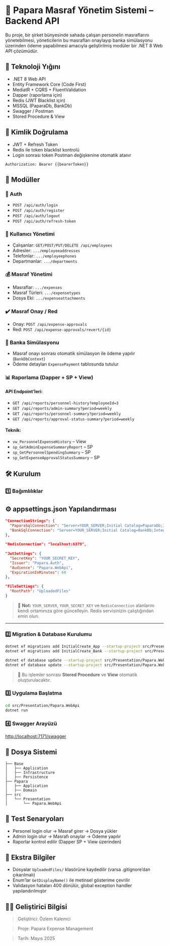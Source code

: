 # 📘 Papara Masraf Yönetim Sistemi – Backend API

Bu proje, bir şirket bünyesinde sahada çalışan personelin masraflarını yönetebilmesi, yöneticilerin bu masrafları onaylayıp banka simülasyonu üzerinden ödeme yapabilmesi amacıyla geliştirilmiş modüler bir .NET 8 Web API çözümüdür.

## 🔧 Teknoloji Yığını

- .NET 8 Web API
- Entity Framework Core (Code First)
- MediatR + CQRS + FluentValidation
- Dapper (raporlama için)
- Redis (JWT Blacklist için)
- MSSQL (PaparaDb, BankDb)
- Swagger / Postman
- Stored Procedure & View

## 🔐 Kimlik Doğrulama

- JWT + Refresh Token
- Redis ile token blacklist kontrolü
- Login sonrası token Postman değişkenine otomatik atanır

```http
Authorization: Bearer {{bearerToken}}
```

## 🧩 Modüller

### 🔑 Auth
- `POST /api/auth/login`
- `POST /api/auth/register`
- `POST /api/auth/logout`
- `POST /api/auth/refresh-token`

### 👤 Kullanıcı Yönetimi
- Çalışanlar: `GET/POST/PUT/DELETE /api/employees`
- Adresler: `.../employeeaddresses`
- Telefonlar: `.../employeephones`
- Departmanlar: `.../departments`

### 💰 Masraf Yönetimi
- Masraflar: `.../expenses`
- Masraf Türleri: `.../expensetypes`
- Dosya Eki: `.../expenseattachments`

### ✔️ Masraf Onay / Red
- Onay: `POST /api/expense-approvals`
- Red: `POST /api/expense-approvals/revert/{id}`

### 🏦 Banka Simülasyonu
- Masraf onayı sonrası otomatik simülasyon ile ödeme yapılır (`BankDbContext`)
- Ödeme detayları `ExpensePayment` tablosunda tutulur

### 📊 Raporlama (Dapper + SP + View)
#### API Endpoint’leri:
- `GET /api/reports/personnel-history?employeeId=3`
- `GET /api/reports/admin-summary?period=weekly`
- `GET /api/reports/personnel-summary?period=weekly`
- `GET /api/reports/approval-status-summary?period=weekly`

#### Teknik:
- `vw_PersonnelExpenseHistory` – View
- `sp_GetAdminExpenseSummaryReport` – SP
- `sp_GetPersonnelSpendingSummary` – SP
- `sp_GetExpenseApprovalStatusSummary` – SP

## 🛠️ Kurulum

### 1️⃣ Bağımlılıklar

## ⚙️ appsettings.json Yapılandırması

```json
"ConnectionStrings": {
  "PaparaSqlConnection": "Server=YOUR_SERVER;Initial Catalog=PaparaDb;Integrated Security=true;TrustServerCertificate=True;",
  "BankSqlConnection": "Server=YOUR_SERVER;Initial Catalog=BankDb;Integrated Security=true;TrustServerCertificate=True;"
},
                        
"RedisConnection": "localhost:6379",
                        
"JwtSettings": {
  "SecretKey": "YOUR_SECRET_KEY",
  "Issuer": "Papara.Auth",
  "Audience": "Papara.WebApi",
  "ExpirationInMinutes": 60
},
                        
"FileSettings": {
  "RootPath": "UploadedFiles"
}
```

> 🔔 **Not:** `YOUR_SERVER`, `YOUR_SECRET_KEY` ve `RedisConnection` alanlarını kendi ortamınıza göre güncelleyin. Redis servisinizin çalıştığından emin olun.

---

### 2️⃣ Migration & Database Kurulumu

```bash
dotnet ef migrations add InitialCreate_App --startup-project src/Presentation/Papara.WebApi --project src/Base/Base.Persistence --context AppDbContext --output-dir Migrations/Papara
dotnet ef migrations add InitialCreate_Bank --startup-project src/Presentation/Papara.WebApi --project src/Base/Base.Persistence --context BankDbContext --output-dir Migrations/Bank

dotnet ef database update --startup-project src/Presentation/Papara.WebApi --project src/Base/Base.Persistence --context AppDbContext
dotnet ef database update --startup-project src/Presentation/Papara.WebApi --project src/Base/Base.Persistence --context BankDbContext
```

> 📌 Bu işlemler sonrası **Stored Procedure** ve **View** otomatik oluşturulacaktır.

### 3️⃣ Uygulama Başlatma

```bash
cd src/Presentation/Papara.WebApi
dotnet run
```

### 4️⃣ Swagger Arayüzü

[http://localhost:7171/swagger](http://localhost:7171/swagger)

## 📂 Dosya Sistemi

```text
├── Base
│   ├── Application
│   ├── Infrastructure
│   ├── Persistence
├── Papara
│   ├── Application
│   ├── Domain
├── src
│   └── Presentation
│       └── Papara.WebApi
```

## 🧪 Test Senaryoları

- Personel login olur → Masraf girer → Dosya yükler
- Admin login olur → Masrafı onaylar → Ödeme yapılır
- Raporlar kontrol edilir (Dapper SP + View üzerinden)

## 📎 Ekstra Bilgiler

- Dosyalar `UploadedFiles/` klasörüne kaydedilir (varsa .gitignore’dan çıkarılmalı)
- Enum’lar `GetDisplayName()` ile metinsel gösterime çevrilir
- Validasyon hataları 400 dönülür, global exception handler yapılandırılmıştır

## 👨‍💻 Geliştirici Bilgisi

> Geliştirici: Özlem Kalemci

> Proje: Papara Expense Management

> Tarih: Mayıs 2025
